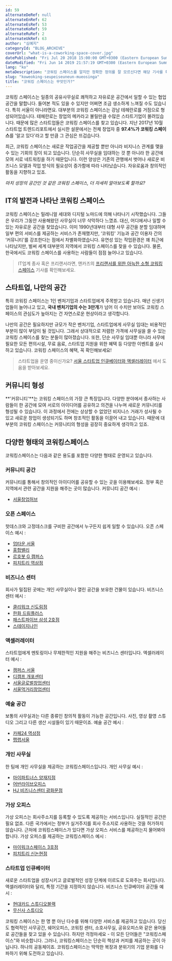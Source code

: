 ```yaml
---
id: 59
alternateDeRef: null
alternateEnRef: 62
alternateEsRef: 53
alternateKoRef: 59
alternateRuRef: 2
alternateUkRef: 63
author: "심예지"
categoryId: "BLOG_ARCHIVE"
coverUrl: "what-is-a-coworking-space-cover.jpg"
datePublished: "Fri Jul 20 2018 15:00:00 GMT+0300 (Eastern European Summer Time)"
dateModified: "Fri Jun 14 2019 21:57:19 GMT+0300 (Eastern European Summer Time)"
lang: "ko"
metaDescription: "코워킹 스페이스를 알지만 정확한 정의를 잘 모르신다면 해당 기사를 확인해보세요. 코워킹 스페이스의 유래부터 한국의 코워킹 스페이스, 코워킹의 주 고객층, 여러 형태의 코워킹까지 코워킹 스페이스의 모든 정보를 담았습니다."
slug: "koweoking-seupeiseuneun-mueosinga"
title: "코워킹 스페이스는 무엇인가?"
---
```


코워킹 스페이스는 일종의 공유사무실로 쾌적하고 자유로운 공간에서 일할 수 있는 협업공간을 말합니다. 들어본 적도 있을 수 있지만 어쩌면 조금 생소하게 느껴질 수도 있습니다. 특히 서울이 아니라면요. 대부분의 코워킹 스페이스는 강남 테헤란로를 거점으로 형성되어있습니다. 테헤란로는 창업의 메카라고 불릴만큼 수많은 스타트기업이 몰려있습니다. 때문에 많은 스타트업들은 코워킹 스페이스를 찾고 있습니다. 지난 2017년 10월 스타트업 트렌드리포트에서 실시한 설문에서는 전체 창업자 중 **97.4%가 코워킹 스페이스**를 '알고 있다'라고 할 만큼 그 관심은 뜨겁습니다. 

최근, 코워킹 스페이스는 새로운 작업공간을 제공할 뿐만 아니라 비지니스 관계를 맺을 수 있는 기회의 장이 되고 있습니다. 단순히 사무실을 임대하는 것 뿐 아니라 한 공간에 모여 서로 네트워킹을 하기 때문입니다. 이런 양상은 기존의 관행에서 벗어나 새로운 비즈니스 모델과 작업 방식의 필요성이 증가함에 따라 나타났습니다. 자유로움과 창의적인 활동을 지향하고 있죠.

*마치 성장의 공간인 것 같은 코워킹 스페이스, 더 자세히 알아보도록 할까요?*

## IT의 발전과 나타난 코워킹 스페이스

코워킹 스페이스는 밀레니얼 세대와 디지털 노마드에 의해 나타나기 시작했습니다. 그들은 우리가 그동안 사용해왔던 사무실이 너무 삭막하다 느꼈죠. 대신, 어디에서나 일할 수 있는 자유로운 공간을 찾았습니다. 이미 1990년대부터 대형 사무 공간을 분할 임대하며 일부 편의 서비스를 제공하는 서비스가 존재했지만, ‘코워킹' 기능과 공간 이용자 간의 ‘커뮤니티'를 강조한다는 점에서 차별화하였습니다. 유연성 있는 작업환경은 꽤 최근에 나타났지만, 벌써 세계 대부분의 지역에서 코워킹 스페이스를 찾을 수 있습니다. 물론, 한국에서도 코워킹 스페이스를 사용하는 사람들이 점점 늘어나고 있습니다.

> IT업계 종사 혹은 프리랜서라면, 앤카즈의 [프리랜서를 위한 아늑한 소형 코워킹스페이스](https://andcards.com/ko/blog/archive/peuriraenseoreul-wihan-aneughan-sohyeong-koweoking-seupeiseu) 기사를 확인해보세요.

## 스타트업, 나만의 공간

특히 코워킹 스페이스는 1인 벤처기업과 스타트업에게 주목받고 있습니다. 매년 신생기업들이 늘어나고 있고, **국내 벤처기업의 수는 3만개**가 넘어 이 수치만 보아도 코워킹 스페이스의 관심도가 높아지는 건 자연스로운 현상이라고 생각합니다. 

나만의 공간은 필요하지만 규모가 작은 벤처기업, 스타트업에게 사무실 임대는 비용적인 부분이 많이 부담이 될 것입니다. 그래서 상대적으로 저렴한 가격에 사무실을 쓸 수 있는 코워킹 스페이스를 찾는 분들이 많아졌습니다. 또한, 단순 사무실 임대뿐 아니라 사무에 필요한 모든 편의시설, 무료 음료, 스타트업 지원을 위한 혜택 등 다양한 이벤트를 실시하고 있습니다. 코워킹 스페이스의 혜택, 꼭 확인해보세요!  

> 스타트업을 운영 중이신가요? [서울 스타트업 인큐베이터와 액셀러레이터](https://andcards.com/ko/blog/archive/seoul-seutateueob-inkyubeiteowa-aegselreoreiteo) 에서 도움을 받아보세요.

## 커뮤니티 형성

**'커뮤니티'**는 코워킹 스페이스의 가장 큰 특징입니다. 다양한 분야에서 종사하는 사람들이 한 공간에 모여 서로의 아이디어를 공유하고 의견을 나누며 새로운 커뮤니티를 형성될 수 있습니다. 이 과정에서 전에는 상상할 수 없었던 비지니스 거래가 성사될 수 있고 새로운 창업이 생성되기도 하며 창조적인 활동을 이끌어 내고 있습니다. 때문에 대부분의 코워킹 스페이스는 커뮤니티의 형성을 굉장히 중요하게 생각하고 있죠. 

## 다양한 형태의 코워킹스페이스

코워킹스페이스는 다음과 같은 용도를 포함한 다양한 형태로 운영되고 있습니다.  
    
### 커뮤니티 공간
커뮤니티를 통해서 창의적인 아이디어를 공유할 수 있는 곳을 이용해보세요. 정부 혹은 지역에서 관련 공간을 지원을 해주는 곳이 많습니다. 
커뮤니티 공간 예시 :  
- [서울창업허브](http://seoulstartuphub.com/)

### 오픈 스페이스  
핫데스크와 고정데스크를 구비한 공간에서 누구든지 쉽게 일할 수 있습니다.
오픈 스페이스 예시 : 
- [업타운 서울](https://uptownseoul.modoo.at/)
- [홍합밸리](https://honghapvalley.org/)
- [르호봇 G 캠퍼스](https://www.rehobothgcampus.com/)
- [피치트리 역삼점](https://www.peachtree.kr/)

### 비즈니스 센터
회사가 밀집된 곳에는 개인 사무실이나 열린 공간을 보유한 건물이 있습니다.
비즈니스 센터 예시 : 
- [클리워크 신도림점](http://qliwork.co.kr/new/main/)
- [한화 드림플러스](https://www.dreamplus.asia/)
- [패스트파이브 삼성 2호점](http://www.fastfive.co.kr/samseong2/)
- [스테이지나인](https://www.stage9.co.kr/)

### 액셀러레이터
스타트업에게 멘토링이나 무제한적인 지원을 해주는 비즈니스 센터입니다.
엑셀러레이터 예시 :
- [캠퍼스 서울](https://www.campus.co/seoul/ko)
- [디캠프 개포센터](https://dcamp.kr/)
- [서울글로벌창업센터](http://seoulgsc.com)
- [서울먹거리창업센터](https://seoulfoodstartup.org/)

### 예술 공간
보통의 사무실과는 다른 종류인 창의적 활동이 가능한 공간입니다. 사진, 영상 촬영 스튜디오 그리고 다른 생산 시설들이 있기 때문이죠.
예술 공간 예시 :
- [카페24 역삼점](https://ddg.soho.cafe24.com/)
- [팹랩서울](http://fablab-seoul.org/)

### 개인 사무실
한 팀에 개인 사무실을 제공하는 코워킹스페이스입니다.
개인 사무실 예시 :
- [마이파트너스 양재지점](http://www.mypartners.kr/main/main.html)
- [어반라이브오피스](http://www.urbanlifeoffice.com/)
- [HJ 비즈니스센터 광화문점](https://hjbc.co.kr/)

### 가상 오피스 
가상 오피스는 회사주소지를 등록할 수 있도록 제공하는 서비스입니다. 실질적인 공간은 필요 없죠. 다른 국가에서는 정부가 실거주지를 회사 주소지로 사용하는 것을 허가하지 않습니다. 근처에 코워킹스페이스가 있다면 가상 오피스 서비스를 제공하는지 물어봐야 합니다. 
가상 오피스를 제공하는 코워킹스페이스 예시 :
- [마이워크스페이스 3호점](https://www.myworkspace.co.kr/)
- [피치트리 신논현점](https://peachtree.kr/locations/2)

### 스타트업 인큐베이터
새로운 스타트업을 성장시키고 글로벌적인 성장 단계에 이르도로 도와주는 회사입니다. 액셀러레이터와 달리, 특정 기간을 지정하지 않습니다.
비즈니스 인큐베이터 공간들 예시 : 
- [현대카드 스튜디오블랙](https://studioblack.hyundaicard.com)
- [무신사 스튜디오](https://www.musinsastudio.com/)

코워킹 스페이스는 한 명 뿐 아닌 다수를 위해 다양한 서비스를 제공하고 있습니다. 당신도 협력적인 사무공간, 쉐어오피스, 코워킹 센터, 소호사무실, 공유오피스와 같은 용어들로 공간들을 찾고 있을 수 있습니다. 하지만 걱정마세요 - 이 모든 단어들은 "코워킹스페이스"와 비슷합니다. 그러나, 코워킹스페이스는 단순히 책상과 커피를 제공하는 곳이 아닙니다. 하나의 공동체이죠. 코워킹스페이스는 딱딱한 복장과 분위기의 기업 문화를 다파하기 위해 도전하고 있습니다.
